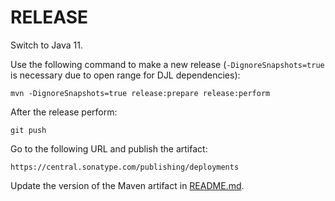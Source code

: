 # RELEASE

Switch to Java 11.

Use the following command to make a new release (`-DignoreSnapshots=true` 
is necessary due to open range for DJL dependencies):

```
mvn -DignoreSnapshots=true release:prepare release:perform
```

After the release perform:

```
git push
```

Go to the following URL and publish the artifact:

```
https://central.sonatype.com/publishing/deployments
```

Update the version of the Maven artifact in [README.md](README.md#maven).
